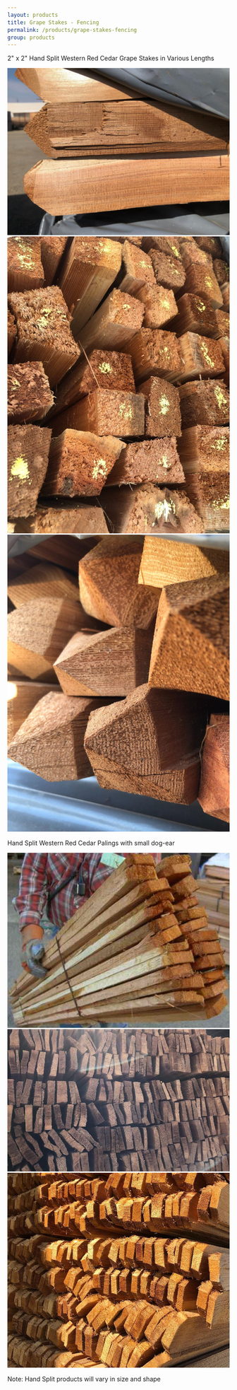 ```yaml
---
layout: products
title: Grape Stakes - Fencing
permalink: /products/grape-stakes-fencing
group: products
---
```


<!--
Example of a lightbox image with an aligned overlay

<div class="overlay-container">
    <a href='/images/2023-11-17-fence-1.jpeg' rel='lightbox'>
        <img src='/images/2023-11-17-fence-1.jpeg' alt='Fencing' class='h200' />
        <div class="overlay-corner">
            <p>Williams Fence Company</p>
        </div>
    </a>
</div> -->

<p>
    2" x 2" Hand Split Western Red Cedar Grape Stakes in Various Lengths
</p>

<a href='/images/fencing-2022-1.jpeg'
        rel='lightbox'>
    <img src='/images/fencing-2022-1.jpeg'
            alt='Fencing'
            class='h200' />
</a>
<a href='/images/fencing-2022-2.jpeg' rel='lightbox'>
        <img src='/images/fencing-2022-2.jpeg'
                alt='Fencing'
                class='h200' />
    </a>
<a href='/images/fencing-2022-3.jpeg'
        rel='lightbox'>
    <img src='/images/fencing-2022-3.jpeg'
            alt='Fencing'
            class='h200' />
</a>

<!-- -->

<p>Hand Split Western Red Cedar Palings with small dog-ear</p>

<p>
    <a href="/images/2_5inchgrapestakes4.jpg" rel="lightbox">
        <img src='/images/2_5inchgrapestakes4.jpg'
                alt='5/2 Inch Grape Stakes'
                class='h200' />
    </a>
    <a href="/images/grapestakePalings1.jpeg" rel="lightbox">
        <img src='/images/grapestakePalings1.jpeg'
                alt='Split Western Red Cedar With Point'
                class='h200' />
    </a>
    <a href="/images/grapestakePalings2.jpeg" rel="lightbox">
        <img src='/images/grapestakePalings2.jpeg'
                alt='Split Western Red Cedar With Point'
                class='h200' />
    </a>
</p>

<p class="bold-green-text">Note: Hand Split products will vary in size and shape</p>
